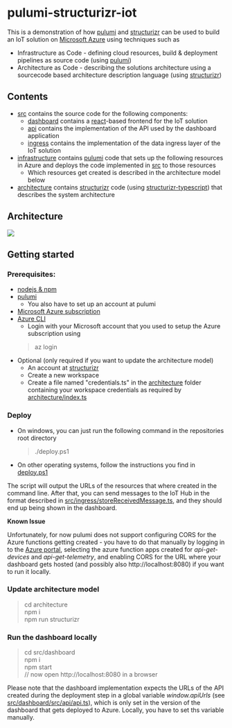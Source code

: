 # pulumi-structurizr-iot

This is a demonstration of how [pulumi](https://pulumi.io) and [structurizr](https://structurizr.com) can be used to build an IoT solution on [Microsoft Azure](https://portal.azure.com) using techniques such as
- Infrastructure as Code - defining cloud resources, build & deployment pipelines as source code (using [pulumi](https://pulumi.io))
- Architecture as Code - describing the solutions architecture using a sourcecode based architecture description language (using [structurizr](https://structurizr.com))

## Contents

- [src](/src) contains the source code for the following components:
  - [dashboard](/src/dashboard) contains a [react](https://reactjs.org/)-based frontend for the IoT solution
  - [api](/src/api) contains the implementation of the API used by the dashboard application
  - [ingress](/src/ingress) contains the implementation of the data ingress layer of the IoT solution
- [infrastructure](/infrastructure) contains [pulumi](https://pulumi.io) code that sets up the following resources in Azure and deploys the code implemented in [src](/src) to those resources
  - Which resources get created is described in the architecture model below
- [architecture](/architecture) contains [structurizr](https://structurizr.com) code (using [structurizr-typescript](https://www.npmjs.com/package/structurizr-typescript)) that describes the system architecture

## Architecture
<img src="./architecture/architecture.svg">

## Getting started

### Prerequisites:
- [nodejs & npm](https://nodejs.org/en/)
- [pulumi](https://pulumi.io/quickstart/install/)
  - You also have to set up an account at pulumi
- [Microsoft Azure subscription](https://azure.microsoft.com/de-de/free/)
- [Azure CLI](https://docs.microsoft.com/en-us/cli/azure/install-azure-cli?view=azure-cli-latest)
  - Login with your Microsoft account that you used to setup the Azure subscription using
  > az login
- Optional (only required if you want to update the architecture model)
  - An account at [structurizr](https://structurizr.com)
  - Create a new workspace
  - Create a file named "credentials.ts" in the [architecture](/architecture) folder containing your workspace credentials as required by [architecture/index.ts](/architecture/index.ts)

### Deploy 

- On windows, you can just run the following command in the repositories root directory
  > ./deploy.ps1
- On other operating systems, follow the instructions you find in [deploy.ps1](deploy.ps1) 

The script will output the URLs of the resources that where created in the command line. After that, you can send messages to the IoT Hub in the format described in [src/ingress/storeReceivedMessage.ts](), and they should end up being shown in the dashboard.

**Known Issue**

Unfortunately, for now pulumi does not support configuring CORS for the Azure functions getting created - you have to do that manually by logging in to the [Azure portal](https://portal.azure.com), selecting the azure function apps created for *api-get-devices* and *api-get-telemetry*, and enabling CORS for the URL where your dashboard gets hosted (and possibly also http://localhost:8080) if you want to run it locally.

### Update architecture model

> cd architecture\
> npm i\
> npm run structurizr

### Run the dashboard locally

> cd src/dashboard\
> npm i\
> npm start\
> // now open http://localhost:8080 in a browser

Please note that the dashboard implementation expects the URLs of the API created during the deployment step in a global variable *window.apiUrls* (see [src/dashboard/src/api/api.ts]()), which is only set in the version of the dashboard that gets deployed to Azure. Locally, you have to set ths variable manually.